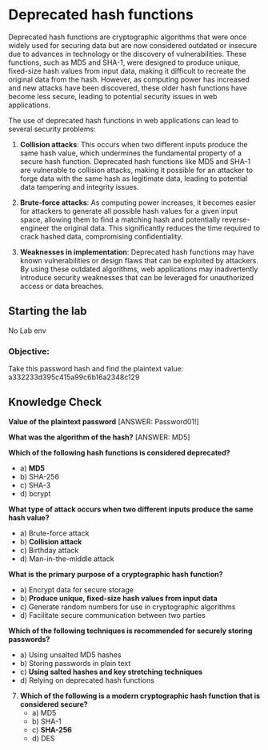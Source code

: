 # Deprecated hash functions

Deprecated hash functions are cryptographic algorithms that were once widely used for securing data but are now considered outdated or insecure due to advances in technology or the discovery of vulnerabilities. These functions, such as MD5 and SHA-1, were designed to produce unique, fixed-size hash values from input data, making it difficult to recreate the original data from the hash. However, as computing power has increased and new attacks have been discovered, these older hash functions have become less secure, leading to potential security issues in web applications.

The use of deprecated hash functions in web applications can lead to several security problems:

1. **Collision attacks**: This occurs when two different inputs produce the same hash value, which undermines the fundamental property of a secure hash function. Deprecated hash functions like MD5 and SHA-1 are vulnerable to collision attacks, making it possible for an attacker to forge data with the same hash as legitimate data, leading to potential data tampering and integrity issues.

2. **Brute-force attacks**: As computing power increases, it becomes easier for attackers to generate all possible hash values for a given input space, allowing them to find a matching hash and potentially reverse-engineer the original data. This significantly reduces the time required to crack hashed data, compromising confidentiality.

3. **Weaknesses in implementation**: Deprecated hash functions may have known vulnerabilities or design flaws that can be exploited by attackers. By using these outdated algorithms, web applications may inadvertently introduce security weaknesses that can be leveraged for unauthorized access or data breaches.

## Starting the lab

No Lab env

### Objective:

Take this password hash and find the plaintext value:
a332233d395c415a99c6b16a2348c129

## Knowledge Check

**Value of the plaintext password**
[ANSWER: Password01!] 

**What was the algorithm of the hash?**
[ANSWER: MD5] 

**Which of the following hash functions is considered deprecated?**
   - a) **MD5**
   - b) SHA-256
   - c) SHA-3
   - d) bcrypt

**What type of attack occurs when two different inputs produce the same hash value?**
   - a) Brute-force attack
   - b) **Collision attack**
   - c) Birthday attack
   - d) Man-in-the-middle attack

**What is the primary purpose of a cryptographic hash function?**
   - a) Encrypt data for secure storage
   - b) **Produce unique, fixed-size hash values from input data**
   - c) Generate random numbers for use in cryptographic algorithms
   - d) Facilitate secure communication between two parties

**Which of the following techniques is recommended for securely storing passwords?**
   - a) Using unsalted MD5 hashes
   - b) Storing passwords in plain text
   - c) **Using salted hashes and key stretching techniques**
   - d) Relying on deprecated hash functions


7. **Which of the following is a modern cryptographic hash function that is considered secure?**
   - a) MD5
   - b) SHA-1
   - c) **SHA-256**
   - d) DES
